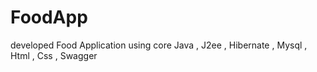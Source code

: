 # FoodApp
developed Food Application using core Java , J2ee , Hibernate , Mysql , Html , Css , Swagger

